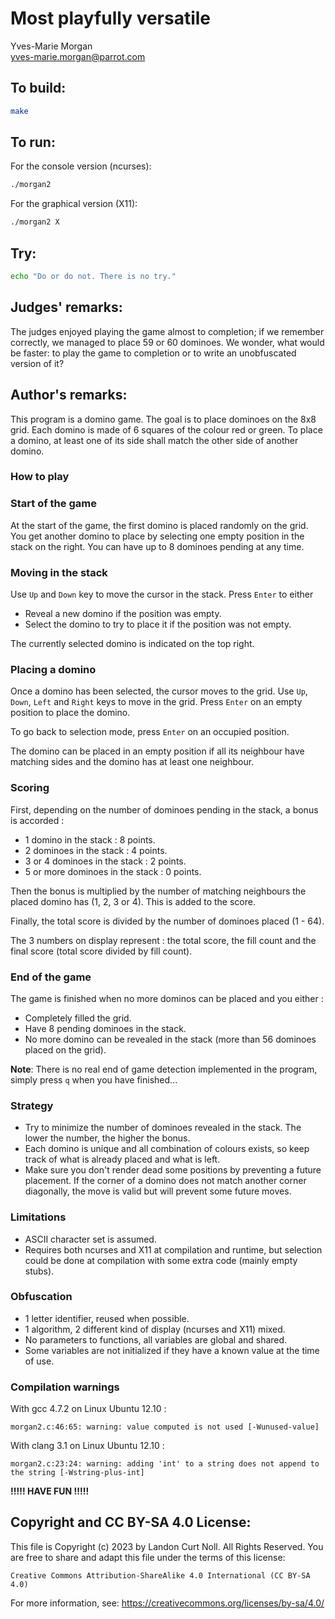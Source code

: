 # Most playfully versatile

Yves-Marie Morgan<br>
<yves-marie.morgan@parrot.com>

## To build:

```sh
make
```

## To run:

For the console version (ncurses):

```sh
./morgan2
```

For the graphical version (X11):

```sh
./morgan2 X
```

## Try:

```sh
echo "Do or do not. There is no try."
```

## Judges' remarks:

The judges enjoyed playing the game almost to completion; if we remember
correctly, we managed to place 59 or 60 dominoes. We wonder, what would be
faster: to play the game to completion or to write an unobfuscated version of
it?

## Author's remarks:

This program is a domino game. The goal is to place dominoes on the 8x8 grid.
Each domino is made of 6 squares of the colour red or green. To place a domino,
at least one of its side shall match the other side of another domino.

### How to play

### Start of the game

At the start of the game, the first domino is placed randomly on the grid. You
get another domino to place by selecting one empty position in the stack on the
right. You can have up to 8 dominoes pending at any time.

### Moving in the stack

Use `Up` and `Down` key to move the cursor in the stack. Press `Enter` to either

* Reveal a new domino if the position was empty.
* Select the domino to try to place it if the position was not empty.

The currently selected domino is indicated on the top right.

### Placing a domino

Once a domino has been selected, the cursor moves to the grid. Use `Up`, `Down`,
`Left` and `Right` keys to move in the grid. Press `Enter` on an empty position
to place the domino.

To go back to selection mode, press `Enter` on an occupied position.

The domino can be placed in an empty position if all its neighbour have matching
sides and the domino has at least one neighbour.

### Scoring

First, depending on the number of dominoes pending in the stack, a bonus is
accorded :

* 1 domino in the stack : 8 points.
* 2 dominoes in the stack : 4 points.
* 3 or 4 dominoes in the stack : 2 points.
* 5 or more dominoes in the stack : 0 points.

Then the bonus is multiplied by the number of matching neighbours the placed domino
has (1, 2, 3 or 4). This is added to the score.

Finally, the total score is divided by the number of dominoes placed (1 - 64).

The 3 numbers on display represent : the total score, the fill count and the
final score (total score divided by fill count).

### End of the game

The game is finished when no more dominos can be placed and you either :

* Completely filled the grid.
* Have 8 pending dominoes in the stack.
* No more domino can be revealed in the stack (more than 56 dominoes placed on
  the grid).

**Note**: There is no real end of game detection implemented in the program,
simply press `q` when you have finished...

### Strategy

* Try to minimize the number of dominoes revealed in the stack. The lower the
  number, the higher the bonus.
* Each domino is unique and all combination of colours exists, so keep track
  of what is already placed and what is left.
* Make sure you don't render dead some positions by preventing a future
  placement. If the corner of a domino does not match another corner diagonally,
  the move is valid but will prevent some future moves.

### Limitations

* ASCII character set is assumed.
* Requires both ncurses and X11 at compilation and runtime, but selection could
  be done at compilation with some extra code (mainly empty stubs).

### Obfuscation

* 1 letter identifier, reused when possible.
* 1 algorithm, 2 different kind of display (ncurses and X11) mixed.
* No parameters to functions, all variables are global and shared.
* Some variables are not initialized if they have a known value at the time of
  use.

### Compilation warnings

With gcc 4.7.2 on Linux Ubuntu 12.10 :

```
morgan2.c:46:65: warning: value computed is not used [-Wunused-value]
```

With clang 3.1 on Linux Ubuntu 12.10 :

```
morgan2.c:23:24: warning: adding 'int' to a string does not append to the string [-Wstring-plus-int]
```

**!!!!! HAVE FUN !!!!!**

## Copyright and CC BY-SA 4.0 License:

This file is Copyright (c) 2023 by Landon Curt Noll.  All Rights Reserved.
You are free to share and adapt this file under the terms of this license:

    Creative Commons Attribution-ShareAlike 4.0 International (CC BY-SA 4.0)

For more information, see: https://creativecommons.org/licenses/by-sa/4.0/

